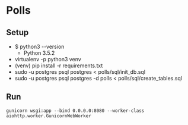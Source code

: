 # Polls

Setup
---
- $ python3 --version
    - Python 3.5.2
- virtualenv -p python3 venv
- (venv) pip install -r requirements.txt
- sudo -u postgres psql postgres < polls/sql/init_db.sql
- sudo -u postgres psql postgres -d polls < polls/sql/create_tables.sql

Run
---

    gunicorn wsgi:app --bind 0.0.0.0:8080 --worker-class aiohttp.worker.GunicornWebWorker
